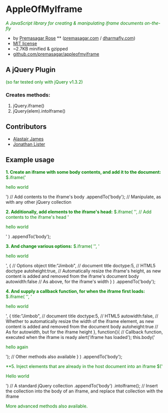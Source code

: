 AppleOfMyIframe
===============
*A JavaScript library for creating & manipulating iframe documents on-the-fly*


* by [Premasagar Rose](http://github.com/premasagar)
** ([premasagar.com](http://premasagar.com) / [dharmafly.com](http://dharmafly.com))
* [MIT license](http://opensource.org/licenses/mit-license.php)
* ~2.7KB minified & gzipped
* [github.com/premasagar/appleofmyiframe](http://github.com/premasagar/appleofmyiframe)


A jQuery Plugin
---------------
(so far tested only with jQuery v1.3.2)

### Creates methods:
1. jQuery.iframe()
2. jQuery(elem).intoIframe()


Contributors
------------
* [Alastair James](http://github.com/onewheelgood)
* [Jonathan Lister](http://jaybyjayfresh.com)


Example usage
-------------

**1. Create an iframe with some body contents, and add it to the document:**
    $.iframe('<p>hello world</p>') // Add contents to the iframe's body
        .appendTo('body'); // Manipulate, as with any other jQuery collection

**2. Additionally, add elements to the iframe's head:**
    $.iframe(
        '<style>background-color:green;</style>', // Add contents to the iframe's head
        '<p>hello world</p>'
    )
        .appendTo('body');


**3. And change various options:**
    $.iframe(
        '<style>background-color:green;</style>',
        '<p>hello world</p>',
        { // Options object
            title:"Jimbob", // document title
            doctype:5, // HTML5 doctype
            autoheight:true, // Automatically resize the iframe's height, as new content is added and removed from the iframe's document body
            autowidth:false // As above, for the iframe's width
        }
    )
        .appendTo('body');


**4. And supply a callback function, for when the iframe first loads:**
    $.iframe(
        '<style>p {color:green;}</style>',
        '<p>hello world</p>',
        {
            title:"Jimbob", // document title
            doctype:5, // HTML5
            autowidth:false, // Whether to automatically resize the width of the iframe element, as new content is added and removed from the document body
            autoheight:true // As for autowidth, but for the iframe height
        },
        function(){ // Callback function, executed when the iframe is ready
            alert('iframe has loaded');
            this.body('<p>hello again</p>'); // Other methods also available
        }
    )
        .appendTo('body');

**5. Inject elements that are already in the host document into an iframe
    $('<p>Hello world</p>') // A standard jQuery collection
        .appendTo('body')
        .intoIframe(); // Insert the collection into the body of an iframe, and replace that collection with the iframe


More advanced methods also available.

